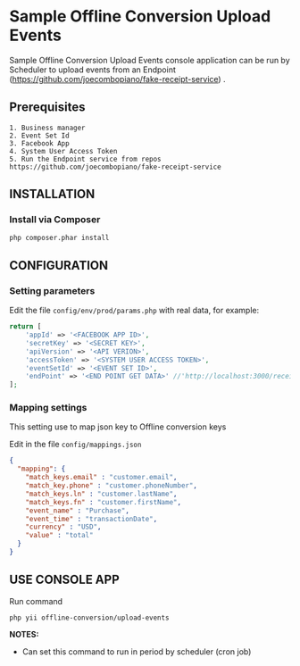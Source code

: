 Sample Offline Conversion Upload Events
============================

Sample Offline Conversion Upload Events console application can be run by Scheduler 
to upload events from an Endpoint (https://github.com/joecombopiano/fake-receipt-service) .

Prerequisites
------------

    1. Business manager
    2. Event Set Id
    3. Facebook App
    4. System User Access Token
    5. Run the Endpoint service from repos https://github.com/joecombopiano/fake-receipt-service 


INSTALLATION
------------

### Install via Composer
~~~
php composer.phar install
~~~

CONFIGURATION
-------------

### Setting parameters

Edit the file `config/env/prod/params.php` with real data, for example:

```php
return [
	'appId' => '<FACEBOOK APP ID>',
	'secretKey' => '<SECRET KEY>',
	'apiVersion' => '<API VERION>',
	'accessToken' => '<SYSTEM USER ACCESS TOKEN>',
	'eventSetId' => '<EVENT SET ID>',
	'endPoint' => '<END POINT GET DATA>' //'http://localhost:3000/receipts'
];
```

### Mapping settings
This setting use to map json key to Offline conversion keys 

Edit in the file `config/mappings.json` 

```json
{
  "mapping": {
    "match_keys.email" : "customer.email",
    "match_key.phone" : "customer.phoneNumber",
    "match_keys.ln" : "customer.lastName",
    "match_keys.fn" : "customer.firstName",
    "event_name" : "Purchase",
    "event_time" : "transactionDate",
    "currency" : "USD",
    "value" : "total"
  }
}
```

USE CONSOLE APP
-------------
Run command 

    php yii offline-conversion/upload-events


**NOTES:**
- Can set this command to run in period by scheduler (cron job)
